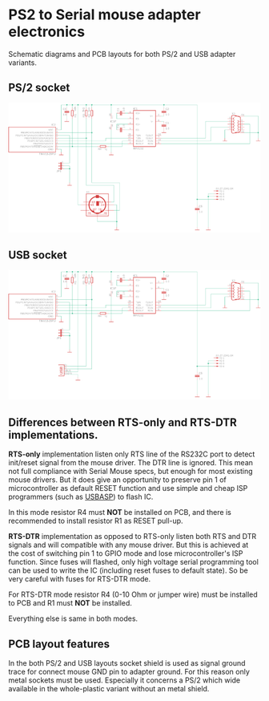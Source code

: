 # PS2 to Serial mouse adapter electronics

Schematic diagrams and PCB layouts for both PS/2 and USB adapter variants.

## PS/2 socket

![PS/2 Diagramm](https://github.com/Quwy/PS2-Serial-Mouse/blob/main/Electronix/Output/ps2_com_ps2.png)

## USB socket

![USB Diagramm](https://github.com/Quwy/PS2-Serial-Mouse/blob/main/Electronix/Output/ps2_com_usb.png)

## Differences between RTS-only and RTS-DTR implementations.

**RTS-only** implementation listen only RTS line of the RS232C port to detect init/reset signal from the mouse driver. The DTR line is ignored. This mean not full compliance with Serial Mouse specs, but enough for most existing mouse drivers. But it does give an opportunity to preserve pin 1 of microcontroller as default RESET function and use simple and cheap ISP programmers (such as [USBASP](https://www.google.com/search?q=usbasp)) to flash IC.

In this mode resistor R4 must **NOT** be installed on PCB, and there is recommended to install resistor R1 as RESET pull-up.

**RTS-DTR** implementation as opposed to RTS-only listen both RTS and DTR signals and will compatible with any mouse driver. But this is achieved at the cost of switching pin 1 to GPIO mode and lose microcontroller's ISP function. Since fuses will flashed, only high voltage serial programming tool can be used to write the IC (including reset fuses to default state). So be very careful with fuses for RTS-DTR mode.

For RTS-DTR mode resistor R4 (0-10 Ohm or jumper wire) must be installed to PCB and R1 must **NOT** be installed.

Everything else is same in both modes.

## PCB layout features

In the both PS/2 and USB layouts socket shield is used as signal ground trace for connect mouse GND pin to adapter ground. For this reason only metal sockets must be used. Especially it concerns a PS/2 which wide available in the whole-plastic variant without an metal shield.
